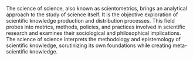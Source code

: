 
The science of science, also known as scientometrics, brings an analytical approach to the study of science itself. It is the objective exploration of scientific knowledge production and distribution processes. This field probes into metrics, methods, policies, and practices involved in scientific research and examines their sociological and philosophical implications. The science of science interprets the methodology and epistemology of scientific knowledge, scrutinizing its own foundations while creating meta-scientific knowledge.


